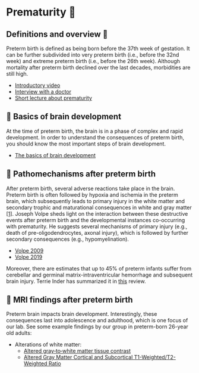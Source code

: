 # Prematurity 🤰

## Definitions and overview 💬
Preterm birth is defined as being born before the 37th week of gestation. It can be further subdivided into very preterm birth (i.e., before the 32nd week) and extreme preterm birth (i.e., before the 26th week). Although mortality after preterm birth declined over the last decades, morbidities are still high. 
- [Introductory video](https://www.youtube.com/watch?v=F_-WL_90a_A&t=156s&ab_channel=MedicalCentric)
- [Interview with a doctor](https://www.youtube.com/watch?v=XOT8SzvkiZU&ab_channel=TheTelegraph)
- [Short lecture about prematurity](https://www.youtube.com/watch?v=OPatQKHVCro&ab_channel=ccacevideo)


## 👶 Basics of brain development 
At the time of preterm birth, the brain is in a phase of complex and rapid development. In order to understand the consequences of preterm birth, you should know the most important steps of brain development. 
- [The basics of brain development](https://doi.org/10.1007/s11065-010-9148-4c)


## 🦠 Pathomechanisms after preterm birth 
After preterm birth, several adverse reactions take place in the brain. Preterm birth is often followed by hypoxia and ischemia in the preterm brain, which subsequently leads to primary injury in the white matter and secondary trophic and maturational consequences in white and gray matter [[1]](https://doi.org/10.1016/s1474-4422(08)70294-1). Joseph Volpe sheds light on the interaction between these destructive events after preterm birth and the developmental instances co-occurring with prematurity. He suggests several mechanisms of primary injury (e.g., death of pre-oligodendrocytes, axonal injury), which is followed by further secondary consequences (e.g., hypomyelination). 
- [Volpe 2009](https://doi.org/10.1016/s1474-4422(08)70294-1)
- [Volpe 2019](https://doi.org/10.1016/j.pediatrneurol.2019.02.016)

Moreover, there are estimates that up to 45% of preterm infants suffer from cerebellar and germinal matrix-intraventricular hemorrhage and subsequent brain injury. Terrie Inder has summarized it in [this](https://doi.org/10.1056/nejmra2303347) review. 


## 📸 MRI findings after preterm birth
Preterm brain impacts brain development. Interestingly, these consequences last into adolescence and adulthood, which is one focus of our lab. See some example findings by our group in preterm-born 26-year old adults:
- Alterations of white matter:
	- [Altered gray‐to‐white matter tissue contrast](https://doi.org/10.1111/cns.14320)
	- [Altered Gray Matter Cortical and Subcortical T1-Weighted/T2-Weighted Ratio](https://doi.org/10.1016/j.bpsc.2022.02.013)